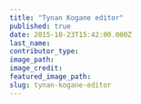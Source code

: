 ```yaml
---
title: "Tynan Kogane editor"
published: true
date: 2015-10-23T15:42:00.000Z
last_name:
contributor_type:
image_path:
image_credit:
featured_image_path:
slug: tynan-kogane-editor
---
```

